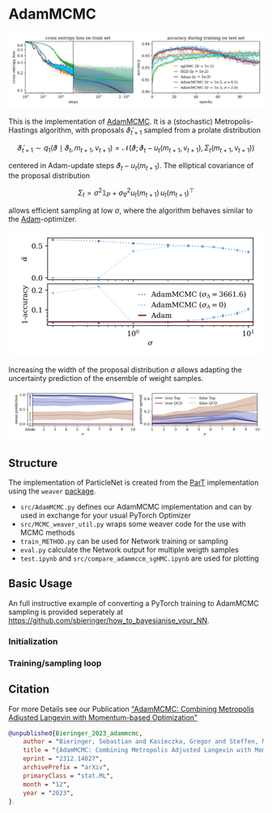 # AdamMCMC

![Sampling with AdamMCMC and stochastic gradient Hamiltonian Monte Carlo (HMC) in comparison to stochastic gradient descent and Adam](figs/01_convergence_compare.png)

This is the implementation of [AdamMCMC](https://arxiv.org/abs/2312.14027). It is a (stochastic) Metropolis-Hastings algorithm, with proposals $`\tilde{\vartheta}_{t+1}`$ sampled from a prolate distribution 

```math
    \tilde{\vartheta}_{t+1} \sim q_1(\vartheta \mid \vartheta_t, m_{t+1}, v_{t+1}) = \mathcal{N}\left(\vartheta; \, \vartheta_t-u_t(m_{t+1}, v_{t+1}), \Sigma_t(m_{t+1}, v_{t+1}) \right)
```

centered in Adam-update steps $`\vartheta_t-u_t(m_{t+1})`$.
The elliptical covariance of the proposal distribution

```math
    \Sigma_t=\sigma^2 \mathbb{1}_P+\sigma^2_\nabla u_t(m_{t+1}) \, u_{t}(m_{t+1})^\top
```

allows efficient sampling at low $\sigma$, where the algorithm behaves similar to the [Adam](https://arxiv.org/abs/1412.6980)-optimizer.

<div style="text-align: center;">
  <img src="./figs/02b_accuracy_accept_sigma.png" alt="Sampling at low $\sigma$ with and without the elliptical proposal distribution" width="500"/>
</div>

Increasing the width of the proposal distribution $\sigma$ allows adapting the uncertainty prediction of the ensemble of weight samples.

![Adapting the prediction with $\sigma$](figs/03_uncertainty.png)

## Structure

The implementation of ParticleNet is created from the [ParT](https://github.com/jet-universe/particle_transformer) implementation  using the `weaver` [package](https://github.com/hqucms/weaver-core). 
  * <code>src/AdamMCMC.py</code> defines our AdamMCMC implementation and can by used in exchange for your usual PyTorch Optimizer
  * <code>src/MCMC_weaver_util.py</code> wraps some weaver code for the use with MCMC methods
  * <code>train_METHOD.py</code> can be used for Network training or sampling
  * <code>eval.py</code> calculate the Network output for multiple weigth samples
  * <code>test.ipynb</code>  and <code>src/compare_adammccm_sgHMC.ipynb</code> are used for plotting

## Basic Usage

An full instructive example of converting a PyTorch training to AdamMCMC sampling is provided seperately at https://github.com/sbieringer/how_to_bayesianise_your_NN. 

### Initialization

### Training/sampling loop

## Citation

For more Details see our Publication ["AdamMCMC: Combining Metropolis Adjusted Langevin with Momentum-based Optimization"](https://arxiv.org/abs/2312.14027)

```bibtex
@unpublished{Bieringer_2023_adammcmc,
    author = "Bieringer, Sebastian and Kasieczka, Gregor and Steffen, Maximilian F. and Trabs, Mathias",
    title = "{AdamMCMC: Combining Metropolis Adjusted Langevin with Momentum-based Optimization}",
    eprint = "2312.14027",
    archivePrefix = "arXiv",
    primaryClass = "stat.ML",
    month = "12",
    year = "2023",
}.
```
